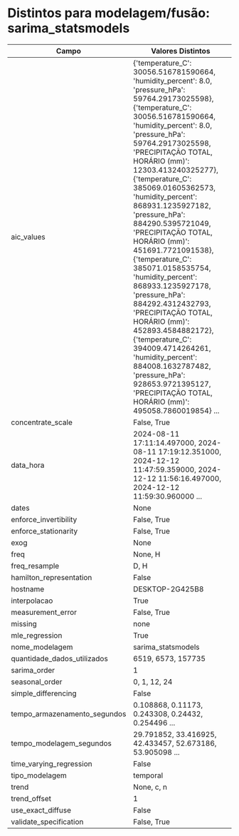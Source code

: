 # Distintos para modelagem/fusão: sarima_statsmodels

| Campo | Valores Distintos |
|-------|-------------------|
| aic_values | {'temperature_C': 30056.516781590664, 'humidity_percent': 8.0, 'pressure_hPa': 59764.29173025598}, {'temperature_C': 30056.516781590664, 'humidity_percent': 8.0, 'pressure_hPa': 59764.29173025598, 'PRECIPITAÇÃO TOTAL, HORÁRIO (mm)': 12303.413240325277}, {'temperature_C': 385069.01605362573, 'humidity_percent': 868931.1235927182, 'pressure_hPa': 884290.5395721049, 'PRECIPITAÇÃO TOTAL, HORÁRIO (mm)': 451691.7721091538}, {'temperature_C': 385071.0158535754, 'humidity_percent': 868933.1235927178, 'pressure_hPa': 884292.4312432793, 'PRECIPITAÇÃO TOTAL, HORÁRIO (mm)': 452893.4584882172}, {'temperature_C': 394009.4714264261, 'humidity_percent': 884008.1632787482, 'pressure_hPa': 928653.9721395127, 'PRECIPITAÇÃO TOTAL, HORÁRIO (mm)': 495058.7860019854} ... |
| concentrate_scale | False, True |
| data_hora | 2024-08-11 17:11:14.497000, 2024-08-11 17:19:12.351000, 2024-12-12 11:47:59.359000, 2024-12-12 11:56:16.497000, 2024-12-12 11:59:30.960000 ... |
| dates | None |
| enforce_invertibility | False, True |
| enforce_stationarity | False, True |
| exog | None |
| freq | None, H |
| freq_resample | D, H |
| hamilton_representation | False |
| hostname | DESKTOP-2G425B8 |
| interpolacao | True |
| measurement_error | False, True |
| missing | none |
| mle_regression | True |
| nome_modelagem | sarima_statsmodels |
| quantidade_dados_utilizados | 6519, 6573, 157735 |
| sarima_order | 1 |
| seasonal_order | 0, 1, 12, 24 |
| simple_differencing | False |
| tempo_armazenamento_segundos | 0.108868, 0.11173, 0.243308, 0.24432, 0.254496 ... |
| tempo_modelagem_segundos | 29.791852, 33.416925, 42.433457, 52.673186, 53.905098 ... |
| time_varying_regression | False |
| tipo_modelagem | temporal |
| trend | None, c, n |
| trend_offset | 1 |
| use_exact_diffuse | False |
| validate_specification | False, True |
